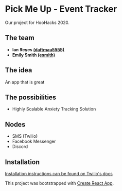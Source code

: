 # Pick Me Up - Event Tracker
Our project for HooHacks 2020.

## The team
- **Ian Reyes [(daftmau5555)](http://github.com/daftmau5555/)**
- **Emily Smith [(esmith)](http://github.com/esmith)** 

## The idea
An app that is great

## The possibilities
- Highly Scalable Anxiety Tracking Solution

## Nodes
- SMS (Twilio)
- Facebook Messenger
- Discord

## Installation

[Installation instructions can be found on Twilio's docs](https://www.twilio.com/docs/sms/quickstart/node)

This project was bootstrapped with [Create React App](https://github.com/facebook/create-react-app).
